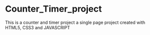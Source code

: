 # Counter_Timer_project
This is a counter and timer project
a single page project created with HTML5, CSS3 and JAVASCRIPT
